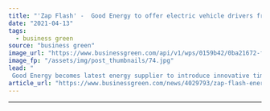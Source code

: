 ```yaml
---
title: "'Zap Flash' -  Good Energy to offer electric vehicle drivers free power"
date: "2021-04-13"
tags: 
  - business green
source: "business green"
image_url: "https://www.businessgreen.com/api/v1/wps/0159b42/0ba21672-f0d7-46b2-bad6-485ff13719f9/5/Good-Energy-One-Point-185x114.jpg"
image_fp: "/assets/img/post_thumbnails/74.jpg"
lead: "
 Good Energy becomes latest energy supplier to introduce innovative time of use tariff that promises to slash EV recharging costs ..."
article_url: "https://www.businessgreen.com/news/4029793/zap-flash-energy-offer-electric-vehicle-drivers-free-power"
---
```


---
